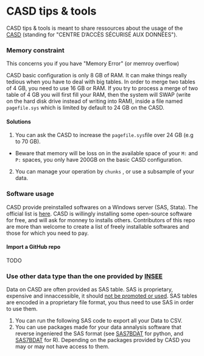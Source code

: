 # CASD tips & tools

CASD tips & tools is meant to share ressources about the usage of the [CASD](https://www.casd.eu) (standing for "CENTRE D’ACCÈS SÉCURISÉ AUX DONNÉES").

### Memory constraint

This concerns you if you have "Memory Error" (or memroy overflow)

CASD basic configuration is only 8 GB of RAM. It can make things really tedious when you have to deal with big tables. In order to merge two tables of 4 GB, you need to use 16 GB or RAM. If you try to process a merge of two table of 4 GB you will first fill your RAM, then the system will SWAP (write on the hard disk drive instead of writing into RAM), inside a file named `pagefile.sys` which is limited by default to 24 GB on the CASD. 

#### Solutions

1. You can ask the CASD to increase the `pagefile.sys`file over 24 GB (e.g to 70 GB).
  * Beware that memory will be loss on in the available space of your `M:` and `P:` spaces, you only have 200GB on the basic CASD     configuration.
  
2. You can manage your operation by `chunks` , or use a subsample of your data.


### Software usage

CASD provide preinstalled softwares on a Windows server (SAS, Stata). The official list is [here](https://www.casd.eu/technologie/environnement-de-travail/logiciels-disponibles/). 
CASD is willingly installing some open-source software for free, and will ask for monney to installs others. Contributors of this repo are more than welcome to create a list of freely installable softwares and those for which you need to pay.

#### Import a GitHub repo
TODO

### Use other data type than the one provided by [INSEE](https://www.insee.fr/fr/accueil)
Data on CASD are often provided as SAS table. SAS is proprietary, expensive and innaccessible, it should [not be promoted or used](https://www.gnu.org/philosophy/shouldbefree.en.html). SAS tables are encoded in a proprietary file format, you thus need to use SAS in order to use them.
1. You can run the following SAS code to export all your Data to CSV.
2. You can use packages made for your data annalysis software that reverse ingeniered the SAS format (see [SAS7BDAT](https://bitbucket.org/jaredhobbs/sas7bdat) for python, and [SAS7BDAT](https://github.com/BioStatMatt/sas7bdat) for R). Depending on the packages provided by CASD you may or may not have access to them.
